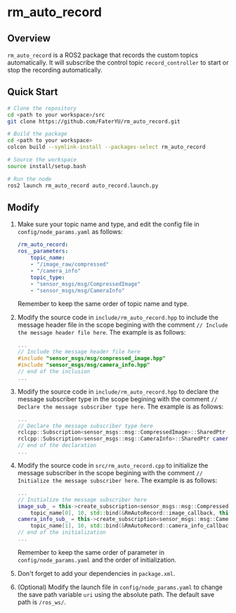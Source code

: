 # rm_auto_record

## Overview

`rm_auto_record` is a ROS2 package that records the custom topics automatically. It will subscribe the control topic `record_controller` to start or stop the recording automatically. 

## Quick Start

```bash
# Clone the repository
cd <path to your workspace>/src
git clone https://github.com/FaterYU/rm_auto_record.git

# Build the package
cd <path to your workspace>
colcon build --symlink-install --packages-select rm_auto_record

# Source the workspace
source install/setup.bash

# Run the node
ros2 launch rm_auto_record auto_record.launch.py
```

## Modify

1. Make sure your topic name and type, and edit the config file in `config/node_params.yaml` as follows:

    ```yaml
    /rm_auto_record:
    ros__parameters:
        topic_name:
        - "/image_raw/compressed"
        - "/camera_info"
        topic_type:
        - "sensor_msgs/msg/CompressedImage"
        - "sensor_msgs/msg/CameraInfo"
    ```

    Remember to keep the same order of topic name and type.

 2. Modify the source code in `include/rm_auto_record.hpp` to include the message header file in the scope begining with the comment `// Include the message header file here`. The example is as follows:

    ```cpp
    ...
    // Include the message header file here
    #include "sensor_msgs/msg/compressed_image.hpp"
    #include "sensor_msgs/msg/camera_info.hpp"
    // end of the inclusion
    ...
    ```

3. Modify the source code in `include/rm_auto_record.hpp` to declare the message subscriber type in the scope begining with the comment `// Declare the message subscriber type here`. The example is as follows:

    ```cpp
    ...
    // Declare the message subscriber type here
    rclcpp::Subscription<sensor_msgs::msg::CompressedImage>::SharedPtr image_sub_;
    rclcpp::Subscription<sensor_msgs::msg::CameraInfo>::SharedPtr camera_info_sub_;
    // end of the declaration
    ...
    ```

4. Modify the source code in `src/rm_auto_record.cpp` to initialize the message subscriber in the scope begining with the comment `// Initialize the message subscriber here`. The example is as follows:

    ```cpp
    ...
    // Initialize the message subscriber here
    image_sub_ = this->create_subscription<sensor_msgs::msg::CompressedImage>(
        topic_name[0], 10, std::bind(&RmAutoRecord::image_callback, this, std::placeholders::_1));
    camera_info_sub_ = this->create_subscription<sensor_msgs::msg::CameraInfo>(
        topic_name[1], 10, std::bind(&RmAutoRecord::camera_info_callback, this, std::placeholders::_1));
    // end of the initialization
    ...
    ```

    Remember to keep the same order of parameter in `config/node_params.yaml` and the order of initialization.

5. Don't forget to add your dependencies in `package.xml`.
6. (Optional) Modify the launch file in `config/node_params.yaml` to change the save path variable `uri` using the absolute path. The default save path is `/ros_ws/`.
